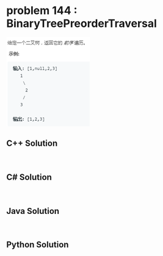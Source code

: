
# problem 144 : BinaryTreePreorderTraversal

<img src="https://github.com/Peefy/PeefyLeetCode/blob/master/doc/101-200/144.BinaryTreePreorderTraversal/problem.png"/>

## C++ Solution

```c++



```

## C# Solution

```csharp



```

## Java Solution

```java



```

## Python Solution

```python



```


